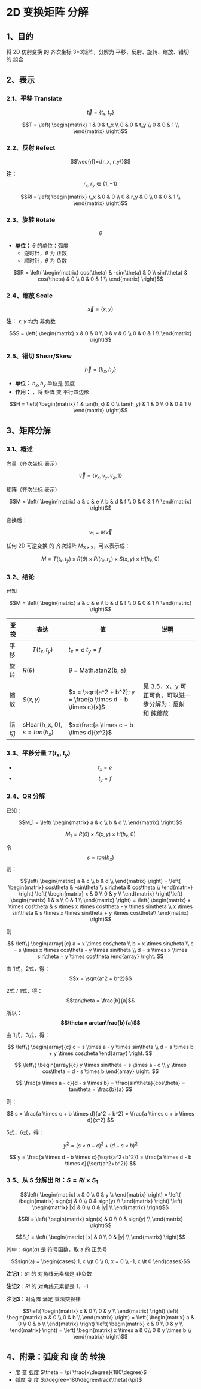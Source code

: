 # 2D 变换矩阵 分解

## 1、目的

将 2D 仿射变换 的 齐次坐标 3*3矩阵，分解为 平移、反射、旋转、缩放、错切 的 组合

## 2、表示

### 2.1、平移 Translate

$$\vec{t}=\{t_x, t_y\}$$

$$T = \left(
    \begin{matrix}
    1 & 0 & t_x \\
    0 & 0 & t_y \\
    0 & 0 & 1 \\
    \end{matrix}
\right)$$

### 2.2、反射 Refect

$$\vec{rl}=\{r_x, r_y\}$$

**注：** $$r_x, r_y \in \{1, -1\}$$

$$Rl = \left(
    \begin{matrix}
    r_x & 0 & 0 \\
    0 & r_y & 0 \\
    0 & 0 & 1 \\
    \end{matrix}
\right)$$

### 2.3、旋转 Rotate

$$\theta$$

+ **单位：** $\theta$ 的单位：弧度
  - 逆时针，$\theta$ 为 正数
  - 顺时针，$\theta$ 为 负数

$$R = \left(
    \begin{matrix}
    cos(\theta) & -sin(\theta) & 0 \\
    sin(\theta) & cos(\theta) & 0 \\
    0 & 0 & 1 \\
    \end{matrix}
\right)$$

### 2.4、缩放 Scale

$$\vec{s}=\{x, y\}$$

**注：** $x, y$ 均为 非负数

$$S = \left(
    \begin{matrix}
    x & 0 & 0 \\
    0 & y & 0 \\
    0 & 0 & 1 \\
    \end{matrix}
\right)$$

### 2.5、错切 Shear/Skew

$$\vec{h}=\{h_x, h_y\}$$

+ **单位：** $h_x, h_y$ 单位是 弧度
+ **作用：** ，将 矩阵 变 平行四边形

$$H = \left(
    \begin{matrix}
    1 & tan(h_x) & 0 \\
    tan(h_y) & 1 & 0 \\
    0 & 0 & 1 \\
    \end{matrix}
\right)$$

## 3、矩阵分解

### 3.1、概述

向量（齐次坐标 表示）

$$\vec{v} = \{v_x, v_y, v_z, 1\}$$

矩阵（齐次坐标 表示）

$$M = \left(
    \begin{matrix}
    a & c & e \\
    b & d & f \\
    0 & 0 & 1 \\
    \end{matrix}
\right)$$

变换后：

$$v_1 = M \vec{v}$$

任何 2D 可逆变换 的 齐次矩阵  $M_{3 \times 3}$，可以表示成：

$$M = T(t_x, t_y) \times R(\theta) \times Rl(r_x, r_y) \times S(x, y) \times H(h_x, 0)$$

### 3.2、结论

已知

$$M = \left(
    \begin{matrix}
    a & c & e \\
    b & d & f \\
    0 & 0 & 1 \\
    \end{matrix}
\right)$$

|变换|表达|值|说明|
|--|--|--|--|
|平移|$$T(t_x, t_y)$$|$t_x=e$ $t_y=f$|
|旋转|$R(\theta)$|$\theta$ = Math.atan2(b, a)|
|缩放|$S(x, y)$|$x = \sqrt{a^2 + b^2}; y = \frac{a \times d - b \times c}{x}$|见 3.5，x，y 可正可负，可以进一步分解为：反射 和 纯缩放|
|错切|sHear(h_x, 0), $s=tan(h_x)$|$s=\frac{a \times c + b \times d}{x^2}$|

### 3.3、平移分量 $T(t_x, t_y)$

+ $$t_x = e$$
+ $$t_y = f$$

### 3.4、QR 分解

已知：

$$M_1 = \left(
    \begin{matrix}
    a & c \\
    b & d \\
    \end{matrix}
\right)$$

$$M_1 = R(\theta) \times S(x, y) \times H(h_x, 0)$$

令 $$s = tan(h_x)$$ 则：

$$\left(
    \begin{matrix}
    a & c \\
    b & d \\
    \end{matrix}
\right) = \left(
    \begin{matrix}
    cos\theta & -sin\theta \\
    sin\theta & cos\theta \\
    \end{matrix}
\right) \left(
    \begin{matrix}
    x & 0 \\
    0 & y \\
    \end{matrix}
\right)\left(
    \begin{matrix}
    1 & s \\
    0 & 1 \\
    \end{matrix}
\right) = \left(
    \begin{matrix}
    x \times cos\theta & s \times x \times cos\theta - y \times sin\theta \\
    x \times sin\theta & s \times x \times sin\theta + y \times cos\theta\\
    \end{matrix}
\right)$$

则：

$$
\left\{ 
\begin{array}{c}
    a = x \times cos\theta \\ 
    b = x \times sin\theta \\ 
    c = s \times x \times cos\theta - y \times sin\theta \\
    d = s \times x \times sin\theta + y \times cos\theta
\end{array}
\right. 
$$

由 1式，2式，得：$$x = \sqrt{a^2 + b^2}$$

2式 / 1式，得：$$tan\theta = \frac{b}{a}$$

所以：**$$\theta = arctan\frac{b}{a}$$**

由 1式，3式，得：

$$
\left\{ 
\begin{array}{c}
    c = s \times a - y \times sin\theta \\ 
    d = s \times b + y \times cos\theta
\end{array}
\right. 
$$

$$
\left\{ 
\begin{array}{c}
    y \times sin\theta = s \times a - c \\ 
    y \times cos\theta = d - s \times b
\end{array}
\right. 
$$

$$
\frac{s \times a - c}{d - s \times b} = \frac{sin\theta}{cos\theta} = tan\theta = \frac{b}{a}
$$

则：

$$
s = \frac{a \times c + b \times d}{a^2 + b^2} = \frac{a \times c + b \times d}{x^2}
$$

5式，6式，得：

$$
    y^2 = (s \times a - c)^2 + (d - s \times b)^2
$$

$$
    y = \frac{a \times d - b \times c}{\sqrt{a^2+b^2}} = 
    \frac{a \times d - b \times c}{\sqrt{a^2+b^2}}
$$

### 3.5、从 S 分解出 Rl：$S = Rl \times S_1$

$$\left(
    \begin{matrix}
    x & 0 \\
    0 & y \\
    \end{matrix}
\right) = \left(
    \begin{matrix}
    sign(x) & 0 \\
    0 & sign(y) \\
    \end{matrix}
\right) \left(
    \begin{matrix}
    |x| & 0 \\
    0 & |y| \\
    \end{matrix}
\right)$$

$$Rl = \left(
    \begin{matrix}
    sign(x) & 0 \\
    0 & sign(y) \\
    \end{matrix}
\right)$$

$$S_1 = \left(
    \begin{matrix}
    |x| & 0 \\
    0 & |y| \\
    \end{matrix}
\right)$$

其中：$sign(a)$ 是 符号函数，取 a 的 正负号

$$sign(a) = \begin{cases}
    1, x \gt 0 \\
    0, x = 0 \\
    -1, x \lt 0
\end{cases}$$

**注记1**：$S1$ 的 对角线元素都是 非负数

**注记2**：$Rl$ 的 对角线元素都是 1，-1

**注记3**：对角阵 满足 乘法交换律

$$\left(
    \begin{matrix}
    x & 0 \\
    0 & y \\
    \end{matrix}
\right) \left(
    \begin{matrix}
    a & 0 \\
    0 & b \\
    \end{matrix}
\right) = \left(
    \begin{matrix}
    a & 0 \\
    0 & b \\
    \end{matrix}
\right) \left(
    \begin{matrix}
    x & 0 \\
    0 & y \\
    \end{matrix}
\right) = \left(
    \begin{matrix}
    x \times a & 0\\
    0 & y \times b \\
    \end{matrix}
\right)$$

## 4、附录：弧度 和 度 的 转换

+ 度 变 弧度 $\theta = \pi \frac{x\degree}{180\degree}$
+ 弧度 变 度 $x\degree=180\degree\frac{\theta}{\pi}$
